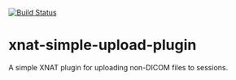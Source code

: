 [![Build Status](https://travis-ci.org/mbi-image/xnat-simple-upload-plugin.svg?branch=master)](https://travis-ci.org/monashbiomedicalimaging/xnat-simple-upload-plugin)
# xnat-simple-upload-plugin
A simple XNAT plugin for uploading non-DICOM files to sessions.
